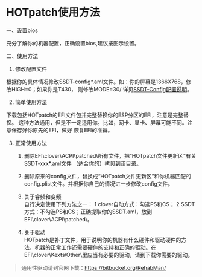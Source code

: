 # HOTpatch使用方法 #

一、设置bios

   充分了解你的机器配置，正确设置bios,建议按图示设置。

二、使用方法

1. 修改配置文件

  根据你的具体情况修改SSDT-config*.aml文件。如：你的屏幕是1366X768，修改HIGH=0；如果你是T430，
则修改MODE=30/
详见[SSDT-Config配置说明](https://raw.githubusercontent.com/jzhjm/ThinkPad_HotPatch/master/HOT3.2综合补丁包(2017–08-16)/SSDT-Config配置说明3.2.md/)。

2. 简单使用方法

  下载包括HOTpatch的EFI文件包并完整替换你的ESP分区的EFI，注意是完整替换。
  这种方法通用，但是不一定适用你。比如，网卡、显卡、屏幕可能不同。注意保存好你原先的EFI，做好
恢复EFI的准备。

3. 正常使用方法

    1. 删除EFI\clover\ACPI\patched\所有文件，把“HOTpatch文件更新区”有关SSDT-xxx*.aml文件
   （适合你的）拷贝到该目录。

    2. 删除原来的config文件，替换成“HOTpatch文件更新区”和你机器匹配的config.plist文件。并根据你自己的情况进一步修改config文件。

    3. 关于睿频和变频\
自行决定使用下列方法之一：
1 clover自动方式：勾选PS和CS；
2 SSDT方式：不勾选PS和CS；正确提取你的SSDT.aml，放到EFI\clover\ACPI\patched\。

    4. 关于驱动\
  HOTpatch是补丁文件，用于说明你的机器有什么硬件和驱动硬件的方法，机器的正常工作还需要硬件的支持和正确的驱动。在EFI\clover\Kexts\Other\里应当有必要的驱动，请到下载你需要的驱动。

> 通用性驱动请到官网下载：https://bitbucket.org/RehabMan/
